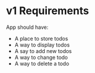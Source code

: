 # v1 Requirements

App should have:
- A place to store todos
- A way to display todos
- A say to add new todos
- A way to change todo
- A way to delete a todo